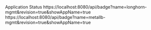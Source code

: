 Application Status
https://localhost:8080/api/badge?name=longhorn-mgmt&revision=true&showAppName=true
https://localhost:8080/api/badge?name=metallb-mgmt&revision=true&showAppName=true